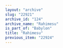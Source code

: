 ```yaml
---
layout: "archive"
slug: "22921"
archive_id: "124"
archive_name: "Rahimesu"
is_part_of: "Babylon"
title: "Rahimesu"
previous_item: "22924"
---
```

